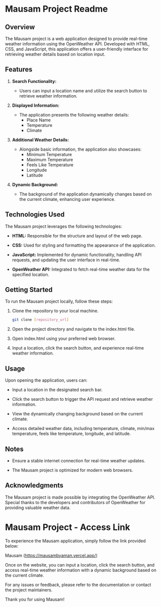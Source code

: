 # Mausam Project Readme

## Overview

The Mausam project is a web application designed to provide real-time weather information using the OpenWeather API. Developed with HTML, CSS, and JavaScript, this application offers a user-friendly interface for retrieving weather details based on location input.

## Features

1. **Search Functionality:**
   - Users can input a location name and utilize the search button to retrieve weather information.

2. **Displayed Information:**
   - The application presents the following weather details:
     - Place Name
     - Temperature
     - Climate

3. **Additional Weather Details:**
   - Alongside basic information, the application also showcases:
     - Minimum Temperature
     - Maximum Temperature
     - Feels Like Temperature
     - Longitude
     - Latitude

4. **Dynamic Background:**
   - The background of the application dynamically changes based on the current climate, enhancing user experience.

## Technologies Used

The Mausam project leverages the following technologies:

- **HTML:** Responsible for the structure and layout of the web page.
  
- **CSS:** Used for styling and formatting the appearance of the application.

- **JavaScript:** Implemented for dynamic functionality, handling API requests, and updating the user interface in real-time.

- **OpenWeather API:** Integrated to fetch real-time weather data for the specified location.

## Getting Started

To run the Mausam project locally, follow these steps:

1. Clone the repository to your local machine.
   ```bash
   git clone [repository_url]
   ```

2. Open the project directory and navigate to the index.html file.

3. Open index.html using your preferred web browser.

4. Input a location, click the search button, and experience real-time weather information.

## Usage

Upon opening the application, users can:

- Input a location in the designated search bar.

- Click the search button to trigger the API request and retrieve weather information.

- View the dynamically changing background based on the current climate.

- Access detailed weather data, including temperature, climate, min/max temperature, feels like temperature, longitude, and latitude.

## Notes

- Ensure a stable internet connection for real-time weather updates.

- The Mausam project is optimized for modern web browsers.

## Acknowledgments

The Mausam project is made possible by integrating the OpenWeather API. Special thanks to the developers and contributors of OpenWeather for providing valuable weather data.

# Mausam Project - Access Link

To experience the Mausam application, simply follow the link provided below:

Mausam
(https://mausambyaman.vercel.app/)

Once on the website, you can input a location, click the search button, and access real-time weather information with a dynamic background based on the current climate.

For any issues or feedback, please refer to the documentation or contact the project maintainers.

Thank you for using Mausam!
